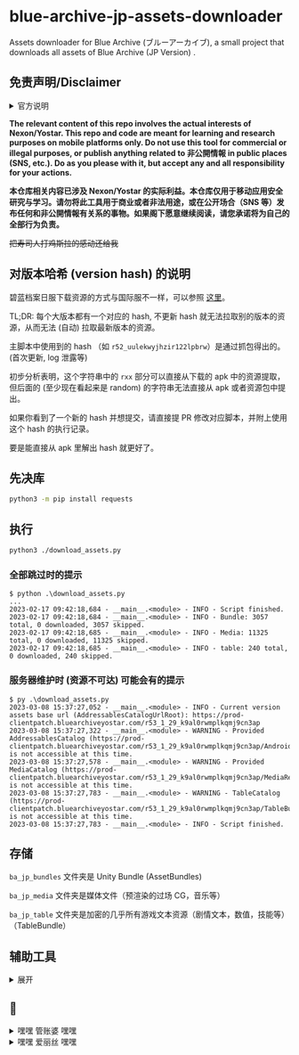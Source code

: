 # blue-archive-jp-assets-downloader
Assets downloader for Blue Archive (ブルーアーカイブ), a small project that downloads all assets of Blue Archive (JP Version) .

## **免责声明/Disclaimer**

<details><summary>官方说明</summary>
<p>

根据[日服官方推特](https://twitter.com/Blue_ArchiveJP/status/1633361958916456448)于今日下午（2023-03-08T15:00+0800）的声明：

> 【重要なお知らせ】
>「ブルーアーカイブ」の非公開情報を不正に取得し、SNSなどで情報を広める(リーク)行為に関するお知らせを掲載いたします。
>
>リークは禁止行為ですので、今後発見した場合、法的措置を含めた厳しい対応を検討いたします。

[详细说明](https://bluearchive.jp/news/newsJump/295)：

> 現在、通常のご利用では取得できない非公開情報を不正に抜き取り、該当情報をリーク(※注1)する行為が確認されています。
>
> リーク行為は、運営スケジュールの進行に支障をきたすだけではなく、何よりゲーム内の演出や展開を期待していただいている皆様の体験を損なうことに繋がります。
>
> 今後、リーク行為を発見した場合、法的措置を含めた厳しい対応を検討いたします。
>
>
>
> 「ブルーアーカイブ」運営チームといたしましては、先生の皆様の期待、喜び、そして感動といった体験を大切にしたいと考えております。
>
> これからも先生の皆様に、感動できる様々な体験をご提供することを目指しながら、日々不正行為を監視し、その貴重な体験が損なわれないよう努めてまいります。
>
> ※注1
>
> リーク行為とは、正式公開前にデータの解析など、利用規約に違反する手段で、ゲーム内データ、およびコンテンツを不正に取得し、SNS等で拡散する不正行為を指します。
>
> また、非公開情報にはゲーム内の生徒画像、パラメーター、3Dモデル、あらゆる画像、音楽、映像およびテクスチャ、データテーブルなど通常のご利用では取得できないものが含まれております。

</p>
</details>


**The relevant content of this repo involves the actual interests of Nexon/Yostar. This repo and code are meant for learning and research purposes on mobile platforms only. Do not use this tool for commercial or illegal purposes, or publish anything related to 非公開情報 in public places (SNS, etc.).  Do as you please with it, but accept any and all responsibility for your actions.**

**本仓库相关内容已涉及 Nexon/Yostar 的实际利益。本仓库仅用于移动应用安全研究与学习。请勿将此工具用于商业或者非法用途，或在公开场合（SNS 等）发布任何和非公開情報有关系的事物。如果阁下愿意继续阅读，请您承诺将为自己的全部行为负责。**

~~把寿司人打鸡斯拉的感动还给我~~

## 对版本哈希 (version hash) 的说明

碧蓝档案日服下载资源的方式与国际服不一样，可以参照 [这里](https://github.com/xiongnemo/blue-archive-jp-assets-downloader/issues/1)。

TL;DR: 每个大版本都有一个对应的 hash, 不更新 hash 就无法拉取别的版本的资源，从而无法 (自动) 拉取最新版本的资源。

主脚本中使用到的 hash （如 `r52_uulekwyjhzir122lpbrw`）是通过抓包得出的。(首次更新, log 泄露等)

初步分析表明，这个字符串中的 `rxx` 部分可以直接从下载的 apk 中的资源提取，但后面的 (至少现在看起来是 random) 的字符串无法直接从 apk 或者资源包中提出。

如果你看到了一个新的 hash 并想提交，请直接提 PR 修改对应脚本，并附上使用这个 hash 的执行记录。

要是能直接从 apk 里解出 hash 就更好了。

## 先决库

```bash
python3 -m pip install requests
```

## 执行

```bash
python3 ./download_assets.py
```

### 全部跳过时的提示

```pwsh
$ python .\download_assets.py
...
2023-02-17 09:42:18,684 - __main__.<module> - INFO - Script finished.
2023-02-17 09:42:18,684 - __main__.<module> - INFO - Bundle: 3057 total, 0 downloaded, 3057 skipped.
2023-02-17 09:42:18,685 - __main__.<module> - INFO - Media: 11325 total, 0 downloaded, 11325 skipped.
2023-02-17 09:42:18,685 - __main__.<module> - INFO - table: 240 total, 0 downloaded, 240 skipped.
```

### 服务器维护时 (资源不可达) 可能会有的提示

```pwsh
$ py .\download_assets.py
2023-03-08 15:37:27,052 - __main__.<module> - INFO - Current version assets base url (AddressablesCatalogUrlRoot): https://prod-clientpatch.bluearchiveyostar.com/r53_1_29_k9al0rwmplkqmj9cn3ap
2023-03-08 15:37:27,322 - __main__.<module> - WARNING - Provided AddressablesCatalog (https://prod-clientpatch.bluearchiveyostar.com/r53_1_29_k9al0rwmplkqmj9cn3ap/Android/) is not accessible at this time.
2023-03-08 15:37:27,578 - __main__.<module> - WARNING - Provided MediaCatalog (https://prod-clientpatch.bluearchiveyostar.com/r53_1_29_k9al0rwmplkqmj9cn3ap/MediaResources/) is not accessible at this time.
2023-03-08 15:37:27,783 - __main__.<module> - WARNING - TableCatalog (https://prod-clientpatch.bluearchiveyostar.com/r53_1_29_k9al0rwmplkqmj9cn3ap/TableBundles/TableCatalog.json) is not accessible at this time.
2023-03-08 15:37:27,783 - __main__.<module> - INFO - Script finished.
```

## 存储

`ba_jp_bundles` 文件夹是 Unity Bundle (AssetBundles)

`ba_jp_media` 文件夹是媒体文件（预渲染的过场 CG，音乐等）

`ba_jp_table` 文件夹是加密的几乎所有游戏文本资源（剧情文本，数值，技能等）（TableBundle）

## 辅助工具

<details><summary>展开</summary>
<p>

### 下载日服 APK

`download_latest_apk.py`: 从 QooApp 下载其最新版本，并与官方做比照。修改自 [Blue-Archive---Asset-Downloader](https://github.com/K0lb3/Blue-Archive---Asset-Downloader)

```pwsh
python .\download_latest_apk.py
2023-01-31 13:55:22,903 - root.get_latest_version - INFO - fetching lastest version from yostar server
2023-01-31 13:55:36,279 - root.<module> - INFO - Online version: 1.27.189790
2023-01-31 13:55:36,280 - root.download_ba_apk - INFO - downloading latest apk from QooApp
2023-01-31 13:56:00,321 - __main__.download_ba_apk - INFO - Downloaded version: 1.27.189790
2023-01-31 13:56:00,321 - __main__.download_ba_apk - INFO - Unity version used: 2021.3.12f1
```

### 下载日服 APK 对应的 OBB

`download_latest_obb.py`: 从 QooApp 下载其最新版本的 OBB。修改自 [apk_patcher](https://github.com/UnknownCollections/apk_patcher/blob/master/apk_patcher/tools/qooapp.py)

```pwsh
python .\download_latest_obb.py
2023-01-30 22:31:13,947 - <class '__main__.QooAppStore'>.0dca010b76e7e353.__init__ - INFO - Initializing QooAppStore with device_id 0dca010b76e7e353
2023-01-30 22:31:13,947 - <class '__main__.QooAppStore'>.0dca010b76e7e353.generate_token - INFO - Requesting QooAppStore token...
2023-01-30 22:31:16,341 - <class '__main__.QooAppStore'>.0dca010b76e7e353.generate_token - INFO - Get QooAppStore token: cb5f55eddf60ca5011c88c52d25c02e3a55d3e54
2023-01-30 22:31:16,342 - <class '__main__.QooAppStore'>.0dca010b76e7e353.__init__ - INFO - Initialized QooAppStore with token cb5f55eddf60ca5011c88c52d25c02e3a55d3e54
2023-01-30 22:31:18,849 - __main__.<module> - INFO - Downloading OBB file from https://d.qoo-apk.com/12252/obb/main.189790.com.YostarJP.BlueArchive.obb to main.189790.com.YostarJP.BlueArchive.obb
2023-01-30 22:31:36,672 - __main__.<module> - INFO - Script finished. OBB file saved to main.189790.com.YostarJP.BlueArchive.obb
```

### 解包 assets

* `extract_bundles.py`: 解包由此下载脚本下载的 bundles，并默认存储于 `ba_jp_bundles_extracted` 文件夹。需要 `UnityPy==1.7.21`。建议在 Linux 环境下运行（WSL 也可以）。从 `UnityPy` [样例](https://github.com/K0lb3/UnityPy#example)修改而来

* 默认解包 `Texture2D`，`Sprite`，`TextAsset`，`MonoBehaviour`。前三者足够运行（包里的）Spine 动画。

```bash
> $ python3 ./extract_bundles.py
```

### 解包 TableBundles

* `extract_table_bundles`: 解包由此下载脚本下载的 TableBundles，并默认存储于 `ba_jp_table_extracted` 文件夹。需要 `xxhash`。`MersenneTwister` 的实现从 [Blue-Archive---Asset-Downloader](https://github.com/K0lb3/Blue-Archive---Asset-Downloader/blob/main/lib/MersenneTwister.py) 借用。


```pwsh
python .\extract_table_bundles.py
2023-03-01 08:43:50,811 - root.unzip_all_table_bundles - INFO - Loading from D:\UserData\Documents\GitHub\blue-archive-jp-assets-downloader\ba_jp_table\Battle.zip
2023-03-01 08:43:50,813 - root.unzip_all_table_bundles - INFO - Reading animationmappingdata.json from D:\UserData\Documents\GitHub\blue-archive-jp-assets-downloader\ba_jp_table\Battle.zip
2023-03-01 08:43:50,815 - root.unzip_all_table_bundles - INFO - Extracting animationmappingdata.json to D:\UserData\Documents\GitHub\blue-archive-jp-assets-downloader\ba_jp_table_extracted\Battle
2023-03-01 08:43:50,815 - root.unzip_all_table_bundles - INFO - Extracted animationmappingdata.json to D:\UserData\Documents\GitHub\blue-archive-jp-assets-downloader\ba_jp_table_extracted\Battle\animationmappingdata.json
2023-03-01 08:43:50,815 - root.unzip_all_table_bundles - INFO - Reading logiceffectdata.json from D:\UserData\Documents\GitHub\blue-archive-jp-assets-downloader\ba_jp_table\Battle.zip
...
```
### 合并视频与音轨

* 由 [lwd-temp](https://github.com/lwd-temp) 在 [pr/6](https://github.com/xiongnemo/blue-archive-jp-assets-downloader/pull/6) 中提供。
* `combine_videos.py`: 合并由此下载脚本下载的视频文件（因为视频和音轨是分开存放的），并默认存储于 `ba_jp_media_combined` 文件夹。需要 `ffmpeg-python`。

```pwsh
py .\combine_videos.py        
2023-03-16 21:40:13,083 - root.match_files - INFO - Found ba_jp_media\Cafe\PV\PV_1_Sound.ogg for ba_jp_media\Cafe\PV\PV_1_Video.mp4, score 5
2023-03-16 21:40:13,126 - root.match_files - INFO - Found ba_jp_media\Cafe\PV\PV_2_Sound.ogg for ba_jp_media\Cafe\PV\PV_2_Video.mp4, score 5
2023-03-16 21:40:13,169 - root.match_files - INFO - Found ba_jp_media\Cafe\PV\PV_3_Sound.ogg for ba_jp_media\Cafe\PV\PV_3_Video.mp4, score 5
2023-03-16 21:40:13,212 - root.match_files - INFO - Found ba_jp_media\Cafe\PV\PV_4_Sound.ogg for ba_jp_media\Cafe\PV\PV_4_Video.mp4, score 5
2023-03-16 21:40:13,258 - root.match_files - INFO - Found ba_jp_media\Scenario\Event\10000_Title_Sound.ogg for ba_jp_media\Scenario\Event\10000_Title_Video.mp4, score 12
2023-03-16 21:40:13,304 - root.match_files - INFO - Found ba_jp_media\Scenario\Event\10001_Title_Sound.ogg for ba_jp_media\Scenario\Event\10001_Title_Video.mp4, score 12
2023-03-16 21:40:13,350 - root.match_files - INFO - Found ba_jp_media\Scenario\Event\10002_Title_Sound.ogg for ba_jp_media\Scenario\Event\10002_Title_Video.mp4, score 12
2023-03-16 21:40:13,396 - root.match_files - INFO - Found ba_jp_media\Scenario\Event\10003_Title_Sound.ogg for ba_jp_media\Scenario\Event\10003_Title_Video.mp4, score 12
2023-03-16 21:40:13,441 - root.match_files - INFO - Found ba_jp_media\Scenario\Event\10004_Title_Sound.ogg for ba_jp_media\Scenario\Event\10004_Title_Video.mp4, score 12
2023-03-16 21:40:13,487 - root.match_files - INFO - Found ba_jp_media\Scenario\Event\10005_Title_Sound.ogg for ba_jp_media\Scenario\Event\10005_Title_Video.mp4, score 12
2023-03-16 21:40:13,535 - root.match_files - INFO - Found ba_jp_media\Scenario\Event\10006_Title_Sound.ogg for ba_jp_media\Scenario\Event\10006_Title_Video.mp4, score 12
2023-03-16 21:40:13,581 - root.match_files - INFO - Found ba_jp_media\Scenario\Event\10007_Title_Sound.ogg for ba_jp_media\Scenario\Event\10007_Title_Video.mp4, score 12
2023-03-16 21:40:13,627 - root.match_files - INFO - Found ba_jp_media\Scenario\Event\10008_Title_Sound.ogg for ba_jp_media\Scenario\Event\10008_Title_Video.mp4, score 12
2023-03-16 21:40:13,673 - root.match_files - INFO - Found ba_jp_media\Scenario\Event\10009_Title_Sound.ogg for ba_jp_media\Scenario\Event\10009_Title_Video.mp4, score 12
2023-03-16 21:40:13,719 - root.match_files - INFO - Found ba_jp_media\Scenario\Event\10010_Title_Sound.ogg for ba_jp_media\Scenario\Event\10010_Title_Video.mp4, score 12
2023-03-16 21:40:13,765 - root.match_files - INFO - Found ba_jp_media\Scenario\Event\10011_Title_Sound.ogg for ba_jp_media\Scenario\Event\10011_Title_Video.mp4, score 12
2023-03-16 21:40:13,811 - root.match_files - INFO - Found ba_jp_media\Scenario\Event\10012_Title_Sound.ogg for ba_jp_media\Scenario\Event\10012_Title_Video.mp4, score 12
2023-03-16 21:40:13,857 - root.match_files - INFO - Found ba_jp_media\Scenario\Event\10013_Title_Sound.ogg for ba_jp_media\Scenario\Event\10013_Title_Video.mp4, score 12
2023-03-16 21:40:13,903 - root.match_files - INFO - Found ba_jp_media\Scenario\Event\10014_Title_Sound.ogg for ba_jp_media\Scenario\Event\10014_Title_Video.mp4, score 12
2023-03-16 21:40:13,948 - root.match_files - INFO - Found ba_jp_media\Scenario\Event\10015_Title_Sound.ogg for ba_jp_media\Scenario\Event\10015_Title_Video.mp4, score 12
2023-03-16 21:40:13,999 - root.match_files - INFO - Found ba_jp_media\Scenario\Event\10016_Title_Sound.ogg for ba_jp_media\Scenario\Event\10016_Title_Video.mp4, score 12
2023-03-16 21:40:14,045 - root.match_files - INFO - Found ba_jp_media\Scenario\Event\10017_Title_Sound.ogg for ba_jp_media\Scenario\Event\10017_Title_Video.mp4, score 12
2023-03-16 21:40:14,092 - root.match_files - INFO - Found ba_jp_media\Scenario\Event\10018_Title_Sound.ogg for ba_jp_media\Scenario\Event\10018_Title_Video.mp4, score 12
2023-03-16 21:40:14,137 - root.match_files - INFO - Found ba_jp_media\Scenario\Main\104000_ED_Sound.ogg for ba_jp_media\Scenario\Main\104000_ED_Video.mp4, score 10
2023-03-16 21:40:14,181 - root.match_files - INFO - Found ba_jp_media\Scenario\Main\22000_MV_Sound.ogg for ba_jp_media\Scenario\Main\22000_MV_Video.mp4, score 9
2023-03-16 21:40:14,227 - root.match_files - INFO - Found ba_jp_media\Scenario\Main\Test_01_Sound.ogg for ba_jp_media\Scenario\Main\Test_01_Video.mp4, score 8
2023-03-16 21:40:18,925 - root.match_files - INFO - Found ba_jp_media\Audio\Videos\pv-a.ogg for ba_jp_media\Video\pv-v.mp4, score 3
2023-03-16 21:40:18,925 - root.combine_and_output - INFO - Combining ba_jp_media\Cafe\PV\PV_1_Video.mp4 and ba_jp_media\Cafe\PV\PV_1_Sound.ogg to ba_jp_media_combined\PV_1_Video.mp4
ffmpeg version 6.0-full_build-www.gyan.dev Copyright (c) 2000-2023 the FFmpeg developers
...
```

</p>
</details>

## 💈

<details><summary>嘿嘿 管账婆 嘿嘿</summary>
<p>

对于体操服优香，我的评价是四个字：好有感觉。我主要想注重于两点，来阐述我对于体操服优香的拙见：第一，我非常喜欢优香。优香的立绘虽然把优香作为好母亲的一面展现了出来（安产型的臀部）。但是她这个头发，尤其是双马尾，看起来有点奇怪。但是这个羁绊剧情里的优香，马尾非常的自然，看上去比较长，真的好棒，好有感觉。这个泛红的脸颊，迷离的眼神，和这个袖口与手套之间露出的白皙手腕，我就不多说了。第二，我非常喜欢体操服。这是在很久很久之前，在认识优香之前，完完全全的xp使然。然而优香她不仅穿体操服，她还扎单马尾，她还穿外套，她竟然还不好好穿外套，她甚至在脸上贴星星（真的好可爱）。（倒吸一口凉气）我的妈呀，这已经到了仅仅是看一眼都能让人癫狂的程度。然而体操服优香并不实装，她真的只是给你看一眼，哈哈。与其说体操服优香让我很有感觉，不如说体操服优香就是为了我的xp量身定做的。抛开这一切因素，只看性格，优香也是数一数二的好女孩：公私分明，精明能干;但是遇到不擅长的事情也会变得呆呆的。我想和优香一起养一个爱丽丝当女儿，所以想在这里问一下大家，要买怎样的枕头才能做这样的梦呢？优香是越看越可爱的，大家可以不必拘束于这机会上的小粗腿优香，大胆的发现这个又呆又努力的女孩真正的可爱之处。

</p>
</details>

<details><summary>嘿嘿 爱丽丝 嘿嘿</summary>
<p>

我可爱的爱丽丝闺女 嘿嘿 没有你我可怎么活啊

![image](https://user-images.githubusercontent.com/38759782/214242400-b1b029c0-0676-4466-8570-86d7ae38037a.png)

今天我们物理开始讲磁力了，物理老师说铁，镍，钴一类的东西都能被磁化，我听完就悟了，大彻大悟。
课后我问老师：“老师，是不是钴和镍都可以被磁化？”
老师笑了笑，说：“是的。怎么了？”
我赶忙追问：“那我对爱丽丝的爱是不是也可以被磁化？
老师疑惑了，问为什么？
我笑着，红了眼眶：“因为我对爱丽丝的爱就像铁打造的拖拉机一样，轰轰烈烈哐哐锵锵。

给人一种妈妈😇后留下的天真可爱但不知道发生了什么的女儿学着妈妈😇前的样子哄爸爸开心但是又再次让爸爸想起了妈妈的音容笑貌的感觉😢顺带一提爸爸的设定是因为过度悲伤只能住进疗养院只有每周一可以探视

![680EC47E322CA2F691458F7B2A761D28](https://user-images.githubusercontent.com/38759782/218291278-1cae2b3c-409e-4f0c-8f6c-27d337ae5f3a.jpg)

上次抱抱，这次比心还抢📫东西，下次要干什么已经不敢想了



![2N_ GDAG%LA_CKB )J{SVQP](https://user-images.githubusercontent.com/38759782/218412572-eb691657-0669-47f8-9376-db5598703b47.gif)

最害怕的一集

![image](https://user-images.githubusercontent.com/38759782/221453505-a0da27ad-6d89-40fa-afcb-ee7cf72abb14.png)

  
</p>
</details>
